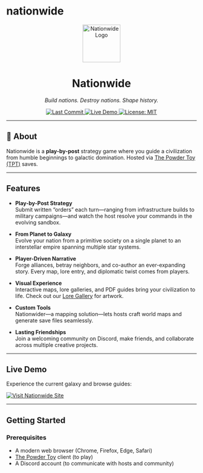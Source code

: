 # nationwide


<!--
=====================================================
                    NATIONWIDE
=====================================================
A play-by-post strategic galactic game built on The Powder Toy (TPT), Discord, and custom tools.
-->

<p align="center">
  <img src="https://www.nationwides.fyi/media/site%20images/favicon.png" alt="Nationwide Logo" width="100" height="100" />
</p>
<h1 align="center">Nationwide</h1>
<p align="center">
  <em>Build nations. Destroy nations. Shape history.</em>
</p>

<p align="center">
  <a href="https://img.shields.io/github/last-commit/DragonEggLol/nationwide">
    <img src="https://img.shields.io/github/last-commit/DragonEggLol/nationwide" alt="Last Commit" />
  </a>
  <a href="https://img.shields.io/website?url=https%3A%2F%2Fwww.nationwides.fyi">
    <img src="https://img.shields.io/website?url=https%3A%2F%2Fwww.nationwides.fyi" alt="Live Demo" />
  </a>
  <a href="LICENSE">
    <img src="https://img.shields.io/badge/license-MIT-blue.svg" alt="License: MIT" />
  </a>
</p>

---

## 📖 About

Nationwide is a **play-by-post** strategy game where you guide a civilization from humble beginnings to galactic domination. Hosted via [The Powder Toy (TPT)](https://powdertoy.co.uk/) saves.

---

## Features

- **Play-by-Post Strategy**  
  Submit written “orders” each turn—ranging from infrastructure builds to military campaigns—and watch the host resolve your commands in the evolving sandbox.  

- **From Planet to Galaxy**  
  Evolve your nation from a primitive society on a single planet to an interstellar empire spanning multiple star systems.  

- **Player-Driven Narrative**  
  Forge alliances, betray neighbors, and co-author an ever-expanding story. Every map, lore entry, and diplomatic twist comes from players.  

- **Visual Experience**  
  Interactive maps, lore galleries, and PDF guides bring your civilization to life. Check out our [Lore Gallery](https://www.nationwides.fyi/lore.html) for artwork.

- **Custom Tools**  
  Nationwider—a mapping solution—lets hosts craft world maps and generate save files seamlessly.  

- **Lasting Friendships**  
  Join a welcoming community on Discord, make friends, and collaborate across multiple creative projects.

---

## Live Demo

Experience the current galaxy and browse guides:

[![Visit Nationwide Site](https://img.shields.io/badge/Visit%20Site-🌐-green.svg)](https://www.nationwides.fyi/)

---

## Getting Started

### Prerequisites

- A modern web browser (Chrome, Firefox, Edge, Safari)
- [The Powder Toy](https://powdertoy.co.uk/downloads/) client (to play)
- A Discord account (to communicate with hosts and community)
